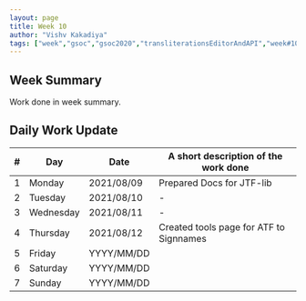 ```yaml
---
layout: page
title: Week 10
author: "Vishv Kakadiya"
tags: ["week","gsoc","gsoc2020","transliterationsEditorAndAPI","week#10","eval#2"]
---
```


## Week Summary

 
Work done in week summary.

## Daily Work Update

|\#|Day|Date|A short description of the work done|  
|---	|---	|---	|---	|  
|1   	| Monday 	|   2021/08/09	| Prepared Docs for JTF-lib |  
|2   	| Tuesday  	|   2021/08/10	| -	|  
|3   	| Wednesday  	|  2021/08/11 	| - |  
|4   	| Thursday  	|   2021/08/12	| Created tools page for ATF to Signnames|  
|5   	| Friday  	|   YYYY/MM/DD	|  |  
|6   	| Saturday  	|   YYYY/MM/DD	| 	|  
|7   	| Sunday  	|   YYYY/MM/DD	|  |  
